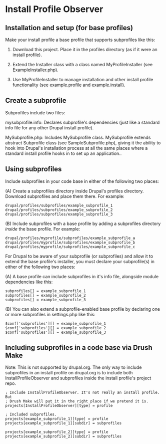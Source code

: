 Install Profile Observer
========================

Installation and setup (for base profiles)
------------------------------------------

Make your install profile a base profile that supports subprofiles like this:

1. Download this project. Place it in the profiles directory (as if it were an install profile).

2. Extend the Installer class with a class named MyProfileInstaller (see ExampleInstaller.php).

3. Use MyProfileInstaller to manage installation and other install profile functionality (see example.profile and example.install).


Create a subprofile
-------------------

Subprofiles include two files:

  mysubprofile.info: Declares subprofile's dependencies (just like a standard info file for any other Drupal install profile).

  MySubprofile.php: Includes MySubprofile class. MySubprofile extends abstract Subprofile class (see SampleSubprofile.php), giving it the ability to hook into Drupal's installation process at all the same places where a standard install profile hooks in to set up an application..


Using subprofiles
-----------------

Include subprofiles in your code base in either of the following two places:

  (A) Create a subprofiles directory inside Drupal's profiles directory. Download subprofiles and place them there. For example:

    drupal/profiles/subprofiles/example_subprofile_1
    drupal/profiles/subprofiles/example_subprofile_2
    drupal/profiles/subprofiles/example_subprofile_3

  (B) Include subprofiles with a base profile by adding a subprofiles directory _inside_ the base profile. For example:

    drupal/profiles/myprofile/subprofiles/example_subprofile_a
    drupal/profiles/myprofile/subprofiles/example_subprofile_b
    drupal/profiles/myprofile/subprofiles/example_subprofile_c

For Drupal to be aware of your subprofile (or subprofiles) and allow it to extend the base profile's installer, you must declare your subprofile(s) in either of the following two places:

  (A) A base profile can include subprofiles in it's info file, alongside module dependencies like this:

    subprofiles[] = example_subprofile_1
    subprofiles[] = example_subprofile_2
    subprofiles[] = example_subprofile_3

  (B) You can also extend a subprofile-enabled base profile by declaring one or more subprofiles in settings.php like this:

    $conf['subprofiles'][] = example_subprofile_1
    $conf['subprofiles'][] = example_subprofile_2
    $conf['subprofiles'][] = example_subprofile_3


Including subprofiles in a code base via Drush Make
---------------------------------------------------

  Note: This is not supported by drupal.org. The only way to include subprofiles in an install profile on drupal.org is to include both InstallProfileObserver and subprofiles inside the install profile's project repo.

    ; Include InstallProfileObserver. It's not really an install profile. But
    ; Drush Make will put it in the right place if we pretend it is.
    projects[InstallProfileObserver][type] = profile

    ; Included subprofiles.
    projects[example_subprofile_1][type] = profile
    projects[example_subprofile_1][subdir] = subprofiles

    projects[example_subprofile_2][type] = profile
    projects[example_subprofile_2][subdir] = subprofiles
